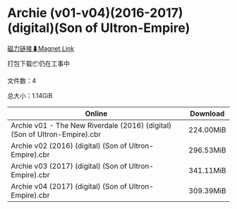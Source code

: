 # Archie (v01-v04)(2016-2017)(digital)(Son of Ultron-Empire)

[磁力链接⬇Magnet Link](magnet:?xt=urn:btih:c44179b70595262c9ce76271d818f9db63a79484&dn=Archie%20%28v01-v04%29%282016-2017%29%28digital%29%28Son%20of%20Ultron-Empire%29)

打包下载📦仍在工事中

文件数：4

总大小：1.14GiB

Online | Download
--- | ---
Archie v01 - The New Riverdale (2016) (digital) (Son of Ultron-Empire).cbr | 224.00MiB
Archie v02 (2016) (digital) (Son of Ultron-Empire).cbr | 296.53MiB
Archie v03 (2017) (digital) (Son of Ultron-Empire).cbr | 341.11MiB
Archie v04 (2017) (digital) (Son of Ultron-Empire).cbr | 309.39MiB